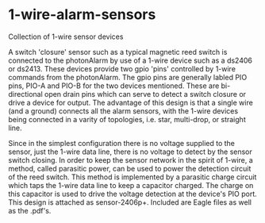 # 1-wire-alarm-sensors
Collection of 1-wire sensor devices

A switch 'closure' sensor such as a typical magnetic reed switch is connected to the photonAlarm 
by use of a 1-wire device such as a ds2406 or ds2413.  These devices provide two gpio 'pins' controlled
by 1-wire commands from the photonAlarm.  The gpio pins are generally labled PIO pins, PIO-A and PIO-B
for the two devices mentioned.  These are bi-directional open drain pins which can serve to detect a 
switch closure or drive a device for output.  The advantage of this design is that a single wire (and a ground)
connects all the alarm sensors, with the 1-wire devices being connected in a varity of topologies, i.e. star,
multi-drop, or straight line.

Since in the simplest configuration there is no voltage supplied to the sensor, just the 1-wire data line,
there is no voltage to detect by the sensor switch closing.  In order to keep the sensor network in the
spirit of 1-wire, a method, called parasitic power, can be used to power the detection circuit of the
reed switch.  This method is implemented by a parasitic charge circuit which taps the 1-wire data line
to keep a capacitor charged.  The charge on this capacitor is used to drive the voltage detection at the
device's PIO port.  This design is attached as sensor-2406p+.  Included are Eagle files as well as the .pdf's.
